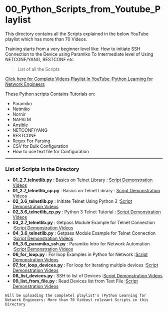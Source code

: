 ﻿# 00_Python_Scripts_from_Youtube_Playlist
 This directory contains all the Scripts explained in the below YouTube playlist which has more than 70 Videos.


Training starts from a very beginner level like:
How to initiate SSH Connection to the Device using Paramiko
To Intermediate level of Using NETCONF/YANG, RESTCONF etc
> List of all the Scripts

[Click here for Complete Videos Playlist In YouTube :Python Learning for Network Engineers](https://www.youtube.com/watch?v=sG_RiytUA38&list=PLOocymQm7YWakdZkBfCRIC06fv7xQE85N)


These Python scripts Contains Tutorials on:
  - Paramiko
  - Netmiko
  - Nornir
  - NAPALM
  - Ansible
  - NETCONF/YANG
  - RESTCONF
  - Regex For Parsing
  - CSV for Bulk Configuration
  - How to use text file for Configuration

***

### List of Scripts in the Directory
- **01_2.7_telnetlib.py** : Basics on Telnet Library : [Script Demonstration Videos](https://www.youtube.com/watch?v=Ofnb8emEgiM&list=PLOocymQm7YWakdZkBfCRIC06fv7xQE85N&index=6)
- **01_2.7_telnetlib_cp.py** : Basics on Telnet Library : [Script Demonstration Videos](https://www.youtube.com/watch?v=Ofnb8emEgiM&list=PLOocymQm7YWakdZkBfCRIC06fv7xQE85N&index=6)
- **02_3.6_telnetlib.py** : Initiate Telnet Using Python 3 :[Script Demonstration Videos](https://www.youtube.com/watch?v=IcFn04M9dPA&list=PLOocymQm7YWakdZkBfCRIC06fv7xQE85N&index=7)
- **02_3.6_telnetlib_cp.py** : Python 3 Telnet Tutorial : [Script Demonstration Videos](https://www.youtube.com/watch?v=IcFn04M9dPA&list=PLOocymQm7YWakdZkBfCRIC06fv7xQE85N&index=7)
- **03_2.7_telnetlib.py** : Getpass Module Example for Telnet Connection :[Script Demonstration Videos](https://www.youtube.com/watch?v=IcFn04M9dPA&list=PLOocymQm7YWakdZkBfCRIC06fv7xQE85N&index=7)
- **04_3.6_telnetlib.py** : Getpass Module Example for Telnet Connection :[Script Demonstration Videos](https://www.youtube.com/watch?v=IcFn04M9dPA&list=PLOocymQm7YWakdZkBfCRIC06fv7xQE85N&index=7)
- **05_3.6_paramiko_ssh.py** : Paramiko Intro for Network Automation :[Script Demonstration Videos](https://www.youtube.com/watch?v=ddbHjprpvsM&list=PLOocymQm7YWakdZkBfCRIC06fv7xQE85N&index=8)
- **06_for_loop.py** : For loop Examples in Python for Network  :[Script Demonstration Videos](https://www.youtube.com/watch?v=7PX0CGeKCZs&list=PLOocymQm7YWakdZkBfCRIC06fv7xQE85N&index=9)
- **07_for_loop_devices.py** : For loop for Iterating multiple devices :[Script Demonstration Videos](https://www.youtube.com/watch?v=K1Z6RYesSlI&list=PLOocymQm7YWakdZkBfCRIC06fv7xQE85N&index=10)
- **08_list_devices.py** : SSH to list of Devices :[Script Demonstration Videos](https://www.youtube.com/watch?v=B2QUjsa2Ukg&list=PLOocymQm7YWakdZkBfCRIC06fv7xQE85N&index=11)
- **09_list_from_file.py** : Read Devices list from Text File  :[Script Demonstration Videos](https://www.youtube.com/watch?v=2bCQwg7qSQM&list=PLOocymQm7YWakdZkBfCRIC06fv7xQE85N&index=12)

```
Will be uploading the completel playlist's (Python Learning for Network Engineers: More than 70 Videos) relevant Scripts in this Directory 
```
